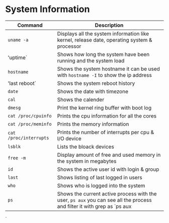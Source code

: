 # System Information

Command|Description
----|----
`uname -a`|Displays all the system information like kernel, release date, operating system & processor
'uptime`| Shows how long the system have been running and the system load 
`hostname` | Shows the system hostname it can be used with `hostname -I` to show the ip address
'last reboot` | Shows the system reboot history
`date`| Shows the date with timezone
`cal`| Shows the calender
`dmesg` | Print the kernel ring buffer with boot log
`cat /proc/cpuinfo`| Prints the cpu information for all the cores
`cat /proc/meminfo`| Prints the memory information
`cat /proc/interrupts`| Prints the number of interrupts per cpu & I/O device
`lsblk`| Lists the bloack devices
`free -m`|Display amount of free and used memory in the system in megabytes
`id`| Shows the active user id with login & group
`last`| Shows listing of last logged in users
`who`| Shows who is logged into the system
`ps`| Shows the current active process with the user, `ps aux` you can see all the process and filter it with grep as `ps aux|grep 'bash'` will show all the process with **bash**
`

